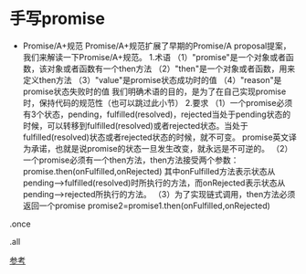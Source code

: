 

# 手写promise

-  Promise/A+规范
Promise/A+规范扩展了早期的Promise/A proposal提案，我们来解读一下Promise/A+规范。
1.术语
（1）"promise"是一个对象或者函数，该对象或者函数有一个then方法
（2）"then"是一个对象或者函数，用来定义then方法
（3）"value"是promise状态成功时的值
（4）"reason"是promise状态失败时的值
我们明确术语的目的，是为了在自己实现promise时，保持代码的规范性（也可以跳过此小节）
2.要求
（1）一个promise必须有3个状态，pending，fulfilled(resolved)，rejected当处于pending状态的时候，可以转移到fulfilled(resolved)或者rejected状态。当处于fulfilled(resolved)状态或者rejected状态的时候，就不可变。
promise英文译为承诺，也就是说promise的状态一旦发生改变，就永远是不可逆的。
（2）一个promise必须有一个then方法，then方法接受两个参数：
promise.then(onFulfilled,onRejected)
其中onFulfilled方法表示状态从pending——>fulfilled(resolved)时所执行的方法，而onRejected表示状态从pending——>rejected所执行的方法。
（3）为了实现链式调用，then方法必须返回一个promise
promise2=promise1.then(onFulfilled,onRejected)

.once

.all


[参考](https://github.com/forthealllight/blog/issues/4)

